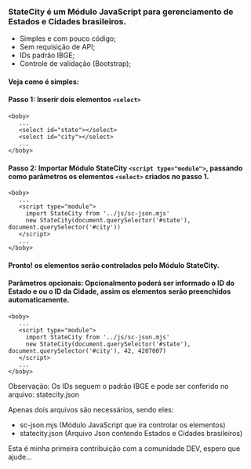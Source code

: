 ### StateCity é um Módulo JavaScript para gerenciamento de Estados e Cidades brasileiros.
  - Simples e com pouco código;
  - Sem requisição de API;
  - IDs padrão IBGE;
  - Controle de validação (Bootstrap);
  
#### Veja como é simples:  

#### Passo 1: Inserir dois elementos `<select>`
```
<boby>
   ...
   <select id="state"></select>
   <select id="city"></select>
   ...
</boby>
```

#### Passo 2: Importar Módulo StateCity `<script type="module">`, passando como parâmetros os elementos `<select>` criados no passo 1.
```
<boby>
   ...
   <script type="module">
     import StateCity from '../js/sc-json.mjs'
     new StateCity(document.querySelector('#state'), document.querySelector('#city'))
   </script>
   ...
</boby>
```
  
#### Pronto! os elementos serão controlados pelo Módulo StateCity.
  
#### Parâmetros opcionais: Opcionalmento poderá ser informado o ID do Estado e ou o ID da Cidade, assim os elementos serão preenchidos automaticamente.
```
<boby>
   ...
   <script type="module">
     import StateCity from '../js/sc-json.mjs'
     new StateCity(document.querySelector('#state'), document.querySelector('#city'), 42, 4207007)
   </script>
   ...
</boby>  
```
Observação: Os IDs seguem o padrão IBGE e pode ser conferido no arquivo: statecity.json   
  
Apenas dois arquivos são necessários, sendo eles: 
  - sc-json.mjs (Módulo JavaScript que ira controlar os elementos)
  - statecity.json (Arquivo Json contendo Estados e Cidades brasileiros)
  
Esta é minha primeira contribuição com a comunidade DEV, espero que ajude...
